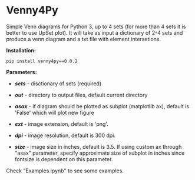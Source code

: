 # Venny4Py
Simple Venn diagrams for Python 3, up to 4 sets (for more than 4 sets it is better to use UpSet plot).
It will take as input a dictionary of 2-4 sets and produce a venn diagram and a txt file with element intersetions.

**Installation:**

    pip install venny4py==0.0.2


**Parameters:**

- ***sets*** - disctionary of sets (required)

- ***out*** - directory to output files, default current directory

- ***asax*** - if diagram should be plotted as subplot (matplotlib ax), default is 'False' which will plot new figure

- ***ext*** - image extension, default is 'png'.

- ***dpi*** - image resolution, default is 300 dpi.

- ***size*** - image size in inches, default is 3.5. If using custom ax through "asax" parameter, specify approximate size of subplot in inches since fontsize is dependent on this parameter.


Check "Examples.ipynb" to see some examples.



